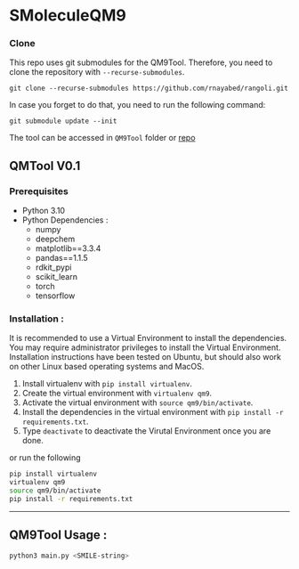 # SMoleculeQM9

### Clone

This repo uses git submodules for the QM9Tool. 
Therefore, you need to clone the repository with `--recurse-submodules`.

```
git clone --recurse-submodules https://github.com/rnayabed/rangoli.git
```

In case you forget to do that, you need to run the following command:

```
git submodule update --init
```
 
The tool can be accessed in `QM9Tool` folder or [repo](https://github.com/MrunmayS/QM9Tool)
## QMTool V0.1


### Prerequisites

* Python 3.10
* Python Dependencies :
	- numpy
	- deepchem
	- matplotlib==3.3.4
	- pandas==1.1.5
	- rdkit_pypi
	- scikit_learn
	- torch
	- tensorflow

### Installation :

It is recommended to use a Virtual Environment to install the dependencies. You may require administrator privileges to install the Virtual Environment. Installation instructions have been tested on Ubuntu, but should also work on
other Linux based operating systems and MacOS. 

1.	Install virtualenv with `pip install virtualenv`. 
2.	Create the virtual environment with `virtualenv qm9`. 
3.	Activate the virtual environment with `source qm9/bin/activate`. 
4.	Install the dependencies in the virtual environment with 	`pip install -r requirements.txt`.
5.	Type `deactivate` to deactivate the 	Virutal Environment once you are done.

or run the following

```bash
pip install virtualenv
virtualenv qm9
source qm9/bin/activate
pip install -r requirements.txt
```
-------------------------------------------------------------------------------

## QM9Tool Usage :

```bash
python3 main.py <SMILE-string>
```


